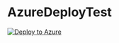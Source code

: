 # AzureDeployTest
[![Deploy to Azure](http://azuredeploy.net/deploybutton.png)](https://portal.azure.com/#create/Microsoft.Template/uri/https%3A%2F%2Fraw.githubusercontent.com%2FDickow%2FAzureDeployTest%2Fmaster%2Fazuredeploy.json)
